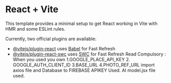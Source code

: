 # React + Vite

This template provides a minimal setup to get React working in Vite with HMR and some ESLint rules.

Currently, two official plugins are available:

- [@vitejs/plugin-react](https://github.com/vitejs/vite-plugin-react/blob/main/packages/plugin-react/README.md) uses [Babel](https://babeljs.io/) for Fast Refresh
- [@vitejs/plugin-react-swc](https://github.com/vitejs/vite-plugin-react-swc) uses [SWC](https://swc.rs/) for Fast Refresh
  Read Compulsory :
  When you used you own 1.GOOGLE_PLACE_API_KEY  2. GOOGLE_AUTH_CLIENT_ID  3.BASE_URL  4.PHOTO_REF_URL    import axios file    and Database to FIREBASE APIKEY Used.
  AI model.jsx file used.

